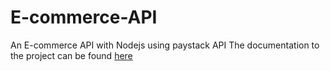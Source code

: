 # E-commerce-API
An E-commerce API with Nodejs using paystack API
The documentation to the project can be found [here](https://documenter.getpostman.com/view/14459384/UUxwDpSJ)
